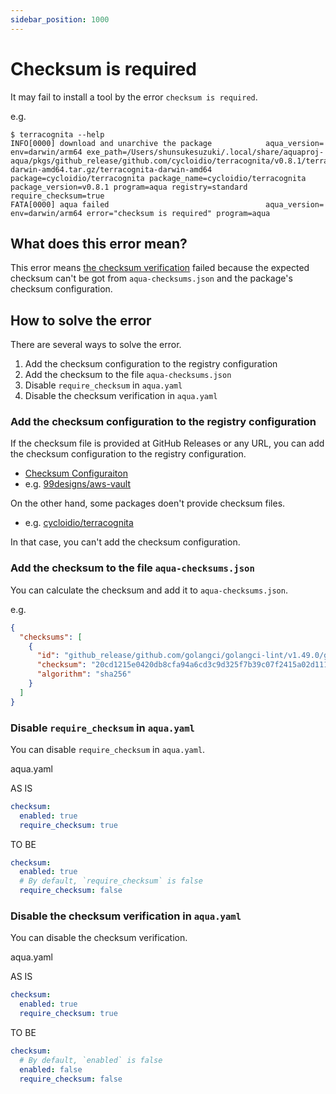 ```yaml
---
sidebar_position: 1000
---
```


# Checksum is required

It may fail to install a tool by the error `checksum is required`.

e.g.

```console
$ terracognita --help
INFO[0000] download and unarchive the package            aqua_version= env=darwin/arm64 exe_path=/Users/shunsukesuzuki/.local/share/aquaproj-aqua/pkgs/github_release/github.com/cycloidio/terracognita/v0.8.1/terracognita-darwin-amd64.tar.gz/terracognita-darwin-amd64 package=cycloidio/terracognita package_name=cycloidio/terracognita package_version=v0.8.1 program=aqua registry=standard require_checksum=true
FATA[0000] aqua failed                                   aqua_version= env=darwin/arm64 error="checksum is required" program=aqua
```

## What does this error mean?

This error means [the checksum verification](/docs/reference/security/checksum) failed because the expected checksum can't be got from `aqua-checksums.json` and the package's checksum configuration.

## How to solve the error

There are several ways to solve the error.

1. Add the checksum configuration to the registry configuration 
1. Add the checksum to the file `aqua-checksums.json`
1. Disable `require_checksum` in `aqua.yaml`
1. Disable the checksum verification in `aqua.yaml`

### Add the checksum configuration to the registry configuration 

If the checksum file is provided at GitHub Releases or any URL, you can add the checksum configuration to the registry configuration.

- [Checksum Configuraiton](/docs/reference/security/checksum#registrys-checksum-configuration)
- e.g. [99designs/aws-vault](https://github.com/aquaproj/aqua-registry/blob/v3.65.0/registry.yaml#L22-L29)

On the other hand, some packages doen't provide checksum files.

- e.g. [cycloidio/terracognita](https://github.com/aquaproj/aqua-registry/blob/v3.65.0/registry.yaml#L4204-L4205)

In that case, you can't add the checksum configuration.

### Add the checksum to the file `aqua-checksums.json`

You can calculate the checksum and add it to `aqua-checksums.json`.

e.g. 

```json
{
  "checksums": [
    {
      "id": "github_release/github.com/golangci/golangci-lint/v1.49.0/golangci-lint-1.49.0-darwin-amd64.tar.gz",
      "checksum": "20cd1215e0420db8cfa94a6cd3c9d325f7b39c07f2415a02d111568d8bc9e271",
      "algorithm": "sha256"
    }
  ]
}
```

### Disable `require_checksum` in `aqua.yaml`

You can disable `require_checksum` in `aqua.yaml`.

aqua.yaml

AS IS

```yaml
checksum:
  enabled: true
  require_checksum: true
```

TO BE

```yaml
checksum:
  enabled: true
  # By default, `require_checksum` is false
  require_checksum: false
```

### Disable the checksum verification in `aqua.yaml`

You can disable the checksum verification.

aqua.yaml

AS IS

```yaml
checksum:
  enabled: true
  require_checksum: true
```

TO BE

```yaml
checksum:
  # By default, `enabled` is false
  enabled: false
  require_checksum: false
```

